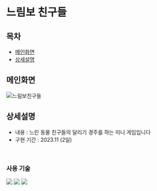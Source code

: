 # 느림보 친구들

## 목차
- [메인화면](#메인화면)
- [상세설명](#상세설명)


## 메인화면
![느림보친구들](https://github.com/nahyunkim123/slowfriends/assets/142788257/53ebf13a-64ef-4a6d-8592-524b9194e0f8)

## 상세설명
 - 내용 : 느린 동물 친구들의 달리기 경주를 하는 미니 게임입니다
 - 구현 기간 :  2023.11 (2일)

<br>

### 사용 기술
<img src="https://img.shields.io/badge/html5-%23E34F26.svg?style=for-the-badge&logo=html5&logoColor=white">
<img src="https://img.shields.io/badge/css3-%231572B6.svg?style=for-the-badge&logo=css3&logoColor=white">
<img src="https://img.shields.io/badge/javascript-F7DF1E?style=for-the-badge&logo=javascript&logoColor=black">
